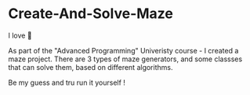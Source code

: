 # Create-And-Solve-Maze
I love :pizza:

As part of the "Advanced Programming" Univeristy course - I created a maze project.
There are 3 types of maze generators, and some classses that can solve them, based on different algorithms.

Be my guess and tru run it yourself !
